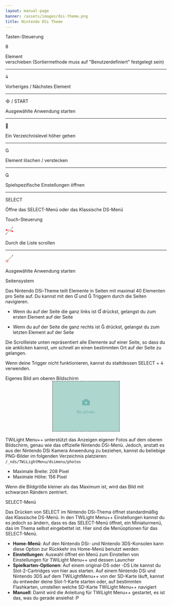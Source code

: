 ```yaml
---
layout: manual-page
banner: /assets/images/dsi-theme.png
title: Nintendo DSi Theme
---
```


<div id="button-controls" class="section-title">Tasten-Steuerung</div>
<div class="section-body">
    <div class="button-action-group">
        <p class="button-action button">&#xE079;</p>
        <p class="button-action-text">Element<br>verschieben (Sortiermethode muss auf "Benutzerdefiniert" festgelegt sein)</p>
    </div>
    <hr>
    <div class="button-action-group">
        <p class="button-action button">&#xE07E;</p>
        <p class="button-action-text">Vorheriges / Nächstes Element</p>
    </div>
    <hr>
    <div class="button-action-group">
        <p class="button-action"><span class="button">&#xE000; /</span> START</p>
        <p class="button-action-text">Ausgewählte Anwendung starten</p>
    </div>
    <hr>
    <div class="button-action-group">
        <p class="button-action button">&#xE001;</p>
        <p class="button-action-text">Ein Verzeichnislevel höher gehen</p>
    </div>
    <hr>
    <div class="button-action-group">
        <p class="button-action button">&#xE002;</p>
        <p class="button-action-text">Element löschen / verstecken</p>
    </div>
    <hr>
    <div class="button-action-group">
        <p class="button-action button">&#xE003;</p>
        <p class="button-action-text">Spielspezifische Einstellungen öffnen</p>
    </div>
    <hr>
    <div class="button-action-group">
        <p class="button-action">SELECT</p>
        <p class="button-action-text">Öffne das SELECT-Menü oder das Klassische DS-Menü</p>
    </div>
</div>

<div id="touch-controls" class="section-title">Touch-Steuerung</div>
<div class="section-body">
    <div class="button-action-group">
        <p class="button-action"><img src="/assets/images/left-right.png"></p>
        <p class="button-action-text">Durch die Liste scrollen</p>
    </div>
    <hr>
    <div class="button-action-group">
        <p class="button-action"><img src="/assets/images/tap.png"></p>
        <p class="button-action-text">Ausgewählte Anwendung starten</p>
    </div>
    <!-- <hr>
    <div>
        <p>
            If the Sort Method is set to "Custom", you can drag the icon up to move it.
        </p>
    </div> -->
</div>

<div id="page-system" class="section-title">Seitensystem</div>
<div class="section-body">
    <p>
        Das Nintendo DSi-Theme teilt Elemente in Seiten mit maximal 40 Elementen pro Seite auf. Du kannst mit den &#xE004; und &#xE005; Triggern durch die Seiten navigieren.
    </p>
    <ul>
        <li><p>Wenn du auf der Seite die ganz links ist &#xE004; drückst, gelangst du zum ersten Element auf der Seite</p></li>
        <li><p>Wenn du auf der Seite die ganz rechts ist &#xE005; drückst, gelangst du zum letzten Element auf der Seite</p></li>
    </ul>
    <p>
        Die Scrollleiste unten repräsentiert alle Elemente auf einer Seite, so dass du sie anklicken kannst, um schnell an einen bestimmten Ort auf der Seite zu gelangen.
    </p>
    <p>
        Wenn deine Trigger nicht funktionieren, kannst du stattdessen SELECT + &#xE07E; verwenden.
    </p>
</div>

<div id="custom-top-screen-image" class="section-title">Eigenes Bild am oberen Bildschirm</div>
<div class="section-body">
    <div style="text-align: center;"><img style="border-color: black; border-width: 1px; border-style: dashed;" src="/assets/images/photo-default.png"></div>
    <p>TWiLight Menu++ unterstützt das Anzeigen eigener Fotos auf dem oberen Bildschirm, genau wie das offizielle Nintendo DSi-Menü. Jedoch, anstatt es aus der Nintendo DSi Kamera Anwendung zu beziehen, kannst du beliebige PNG-Bilder im folgenden Verzeichnis platzieren: <code class="language-plaintext">/_nds/TWiLightMenu/dsimenu/photos</code></p>
    <ul>
        <li>Maximale Breite: 208 Pixel</li>
        <li>Maximale Höhe: 156 Pixel</li>
    </ul>
    <p>Wenn die Bildgröße kleiner als das Maximum ist, wird das Bild mit schwarzen Rändern zentriert.</p>
</div>

<div id="select-menu" class="section-title">SELECT-Menü</div>
<div class="section-body">
    <p>
        Das Drücken von SELECT im Nintendo DSi-Thema öffnet standardmäßig das Klassische DS-Menü. In den TWiLight Menu++ Einstellungen kannst du es jedoch so ändern, dass es das SELECT-Menü öffnet, ein Miniaturmenü, das im Thema selbst eingebettet ist. Hier sind die Menüoptionen für das SELECT-Menü.
    </p>
    <ul>
        <li><strong>Home-Menü</strong>: Auf den Nintendo DSi- und Nintendo 3DS-Konsolen kann diese Option zur Rückkehr ins Home-Menü benutzt werden</li>
        <li><strong>Einstellungen</strong>: Auswahl öffnet ein Menü zum Einstellen von Einstellungen für TWiLight Menu++ und dessen Launcher</li>
        <li><strong>Spielkarten-Optionen</strong>: Auf einem original-DS oder -DS Lite kannst du Slot-2-Cartridges von hier aus starten. Auf einem Nintendo DSi und Nintendo 3DS auf dem TWiLightMenu++ von der SD-Karte läuft, kannst du entweder deine Slot-1-Karte starten oder, auf bestimmten Flashkarten, umstellen welche SD-Karte TWiLight Menu++ navigiert</li>
        <li><strong>Manuell</strong>: Damit wird die Anleitung für TWiLight Menu++ gestartet, es ist das, was du gerade ansiehst :P</li>
    </ul>
</div>
